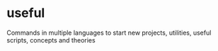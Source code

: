 # useful
Commands in multiple languages to start new projects, utilities, useful scripts, concepts and theories
